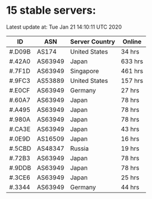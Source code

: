 # 15 stable servers:

Latest update at: Tue Jan 21 14:10:11 UTC 2020

| ID | ASN | Server Country | Online |
| -- | --- | -------------- | ------ |
| #.D09B | AS174 | United States | 34 hrs |
| #.42A0 | AS63949 | Japan | 633 hrs |
| #.7F1D | AS63949 | Singapore | 461 hrs |
| #.9FC3 | AS53889 | United States | 157 hrs |
| #.E0CF | AS63949 | Germany | 27 hrs |
| #.60A7 | AS63949 | Japan | 78 hrs |
| #.A495 | AS63949 | Japan | 78 hrs |
| #.980A | AS63949 | Japan | 78 hrs |
| #.CA3E | AS63949 | Japan | 43 hrs |
| #.0E9D | AS16509 | Japan | 16 hrs |
| #.5CBD | AS48347 | Russia | 19 hrs |
| #.72B3 | AS63949 | Japan | 78 hrs |
| #.9DDB | AS63949 | Japan | 78 hrs |
| #.3CE6 | AS63949 | Japan | 25 hrs |
| #.3344 | AS63949 | Germany | 44 hrs |

